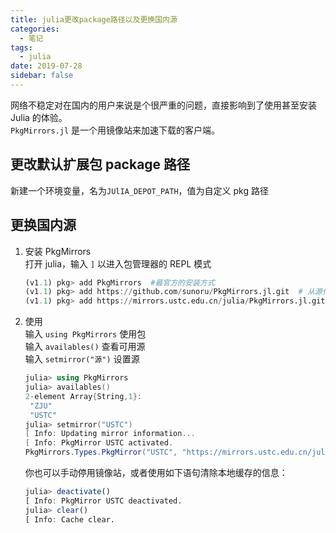 ```yaml
---
title: julia更改package路径以及更换国内源
categories:
  - 笔记
tags:
  - julia
date: 2019-07-28
sidebar: false
---
```


网络不稳定对在国内的用户来说是个很严重的问题，直接影响到了使用甚至安装 Julia 的体验。  
`PkgMirrors.jl` 是一个用镜像站来加速下载的客户端。

<!-- more -->

## 更改默认扩展包 package 路径

新建一个环境变量，名为`JUlIA_DEPOT_PATH`，值为自定义 pkg 路径

## 更换国内源

1. 安装 PkgMirrors  
   打开 julia，输入 `]` 以进入包管理器的 REPL 模式

   ```julia
   (v1.1) pkg> add PkgMirrors  #最官方的安装方式
   (v1.1) pkg> add https://github.com/sunoru/PkgMirrors.jl.git  # 从源代码安装
   (v1.1) pkg> add https://mirrors.ustc.edu.cn/julia/PkgMirrors.jl.git  # 从镜像站安装（推荐）
   ```

1. 使用  
   输入 `using PkgMirrors` 使用包  
   输入 `availables()` 查看可用源  
   输入 `setmirror("源")` 设置源

   ```powershell
   julia> using PkgMirrors
   julia> availables()
   2-element Array{String,1}:
    "ZJU"
    "USTC"
   julia> setmirror("USTC")
   [ Info: Updating mirror information...
   [ Info: PkgMirror USTC activated.
   PkgMirrors.Types.PkgMirror("USTC", "https://mirrors.ustc.edu.cn/julia")
   ```

   你也可以手动停用镜像站，或者使用如下语句清除本地缓存的信息：

   ```julia
   julia> deactivate()
   [ Info: PkgMirror USTC deactivated.
   julia> clear()
   [ Info: Cache clear.
   ```
